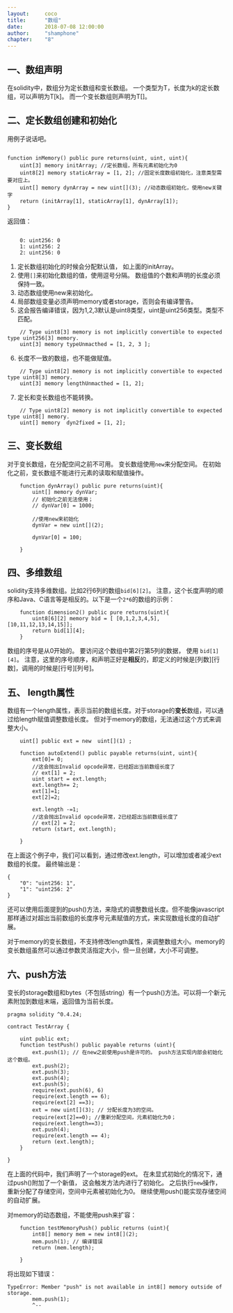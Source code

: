 ```yaml
---
layout: 	coco
title: 		"数组"
date: 		2018-07-08 12:00:00
author: 	"shamphone"
chapter:	"8"
---
```



## 一、数组声明

在solidity中，数组分为定长数组和变长数组。 
一个类型为T，长度为k的定长数组，可以声明为T[k]。
而一个变长数组则声明为T[]。



## 二、定长数组创建和初始化

用例子说话吧。 

```
  
function inMemory() public pure returns(uint, uint, uint){
	uint[3] memory initArray; //定长数组，所有元素初始化为0 
	uint8[2] memory staticArray = [1, 2]; //固定长度数组初始化，注意类型需要对应上。 
	uint[] memory dynArray = new uint[](3); //动态数组初始化，使用new关键字
	return (initArray[1], staticArray[1], dynArray[1]);
}

```

返回值： 

```

    0: uint256: 0
    1: uint256: 2
    2: uint256: 0

```


1. 定长数组初始化的时候会分配默认值， 如上面的initArray。 
2. 使用``[]``来初始化数组的值，使用逗号分隔。 数组值的个数和声明的长度必须保持一致。 
3. 动态数组使用new来初始化。 
4. 局部数组变量必须声明memory或者storage，否则会有编译警告。 
5. 这会报告编译错误，因为1,2,3默认是uint8类型，uint是uint256类型。类型不匹配。 

```
	// Type uint8[3] memory is not implicitly convertible to expected type uint256[3] memory.
	uint[3] memory typeUnmacthed = [1, 2, 3 ];
```	

6. 长度不一致的数组，也不能做赋值。  
```
	// Type uint8[2] memory is not implicitly convertible to expected type uint8[3] memory.	
	uint[3] memory lengthUnmacthed = [1, 2];
```

7. 定长和变长数组也不能转换。 

```
	// Type uint8[2] memory is not implicitly convertible to expected type uint8[] memory.
	uint[] memory  dyn2fixed = [1, 2];
```

 
## 三、变长数组

对于变长数组，在分配空间之前不可用。 变长数组使用``new``来分配空间。 在初始化之前，变长数组不能进行元素的读取和赋值操作。 

```
	function dynArray() public pure returns(uint){
		uint[] memory dynVar; 
		// 初始化之前无法使用；
		// dynVar[0] = 1000;
		
		//使用new来初始化
		dynVar = new uint[](2);
		
		dynVar[0] = 100;
		
	}
```


## 四、多维数组

solidity支持多维数组。比如2行6列的数组``bid[6][2]``。
注意，这个长度声明的顺序和Java、C语言等是相反的。以下是一个``2*6``的数组的示例： 

```
	function dimension2() public pure returns(uint){
	    uint8[6][2] memory bid = [ [0,1,2,3,4,5],  [10,11,12,13,14,15]];
	    return bid[1][4];
	}
```

数组的序号是从0开始的。 
要访问这个数组中第2行第5列的数据， 使用 ``bid[1][4]``。
注意，这里的序号顺序，和声明正好是**相反**的，即定义的时候是[列数][行数]，调用的时候是[行号][列号]。

## 五、 length属性

数组有一个length属性，表示当前的数组长度。对于storage的**变长**数组，可以通过给length赋值调整数组长度。
但对于memory的数组，无法通过这个方式来调整大小。 

```
	uint[] public ext = new  uint[](1) ;
	
	function autoExtend() public payable returns(uint, uint){
	    ext[0]= 0;
	    //这会抛出Invalid opcode异常，已经超出当前数组长度了
		// ext[1] = 2;
	    uint start = ext.length;
	    ext.length+= 2;
	    ext[1]=1;
	    ext[2]=2;
	    
	    ext.length -=1;
	    //这会抛出Invalid opcode异常，2已经超出当前数组长度了
		// ext[2] = 2;
	    return (start, ext.length);
	    
	}
```


在上面这个例子中，我们可以看到，通过修改ext.length，可以增加或者减少ext数组的长度。 最终输出是： 
```
{
	"0": "uint256: 1",
	"1": "uint256: 2"
}
```

还可以使用后面提到的push()方法，来隐式的调整数组长度。但不能像javascript那样通过对超出当前数组的长度序号元素赋值的方式，来实现数组长度的自动扩展。


对于memory的变长数组，不支持修改length属性，来调整数组大小。memory的变长数组虽然可以通过参数灵活指定大小，但一旦创建，大小不可调整。

## 六、push方法

变长的storage数组和bytes（不包括string）有一个push()方法。可以将一个新元素附加到数组末端，返回值为当前长度。

```
pragma solidity ^0.4.24;

contract TestArray {

	uint public ext;
	function testPush() public payable returns (uint){
	    ext.push(1); // 在new之前使用push是许可的。 push方法实现内部会初始化这个数组。
	    ext.push(2);
	    ext.push(3);
	    ext.push(4);
	    ext.push(5);
	    require(ext.push(6), 6)
		require(ext.length == 6);
		require(ext[2] ==3);
		ext = new uint[](3); // 分配长度为3的空间。 
		require(ext[2]==0); //重新分配空间，元素初始化为0；
		require(ext.length==3);
		ext.push(4);
		require(ext.length == 4);
		return (ext.length);		
	}
	
}	
```

在上面的代码中，我们声明了一个storage的ext。 
在未显式初始化的情况下，通过push()附加了一个新值， 这会触发方法内进行了初始化。
之后执行``new``操作，重新分配了存储空间，空间中元素被初始化为0。
继续使用push()能实现存储空间的自动扩展。

对memory的动态数组，不能使用push来扩容：
```
	function testMemoryPush() public returns (uint){
		int8[] memory mem = new int8[](2);
	    mem.push(1); // 编译错误
		return (mem.length);
		
	}
```
将出现如下错误：

```
TypeError: Member "push" is not available in int8[] memory outside of storage.
	    mem.push(1); 
	    ^--
```


